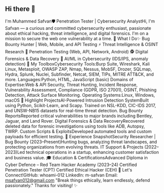 ## Hi there 👋

I'm Muhammed Safvan🛡️ Penetration Tester | Cybersecurity AnalystHi, I'm Safvan — a curious and committed cybersecurity enthusiast, passionate about ethical hacking, threat intelligence, and digital forensics. I'm on a mission to secure the web one vulnerability at a time.
🚀 What I Do✨ Bug Bounty Hunter | Web, Mobile, and API Testing
⚡ Threat Intelligence & OSINT Research
🔐 Penetration Testing (Web, API, Network, Android)
🕵️ Digital Forensics & Data Recovery
🤖 AI/ML in Cybersecurity (IDS/IPS, anomaly detection)
🧰 My ToolboxCybersecurity Tools:Burp Suite, Wireshark, Kali Linux, Metasploit, OWASP ZAP, Nmap, Nessus, MobSF, Drozer, SQLmap, Hydra, Splunk, Nuclei, Subfinder, Netcat, SIEM, TIPs, MITRE ATT&CK, and more.
Languages:Python, HTML, JavaScript (basic)
Domains of Expertise:Web & API Security, Threat Hunting, Incident Response, Vulnerability Assessment, Compliance (GDPR, ISO 27001), OSINT, Phishing Detection, Attack Surface Monitoring.
Operating Systems:Linux, Windows, macOS
🧪 Highlight ProjectsAI-Powered Intrusion Detection SystemBuilt using Python, Scikit-Learn, and Scapy. Trained on NSL-KDD, CIC-IDS 2017, and UNSW-NB15 datasets for real-time threat detection.
Bug Bounty ReportsReported critical vulnerabilities to major brands including Bentley, Jaguar, and Land Rover.
Digital Forensics & Data RecoveryRecovered deleted data for forensic investigations using tools like ADB, Autopsy, TWRP.
Custom Scripts & ExploitsDeveloped automated tools and custom payloads for efficient testing.
📅 Experience SnapshotSecurity Researcher | Bug Bounty (2023–Present)Hunting bugs, analyzing threat landscapes, and protecting organizations from evolving threats.
IT Support & Projects (2022–2023)Led technical operations in a startup, enhancing customer satisfaction and business value.
🎓 Education & CertificationsAdvanced Diploma in Cyber Defence – Red Team Hacker Academy (2023–24)
Certified Penetration Tester (CPT)
Certified Ethical Hacker (CEH)
📢 Let's Connect!GitHub: whoami-012
LinkedIn: m-safvan
Email: msafvan012@gmail.com
"Break things ethically, learn endlessly, defend passionately."
Thanks for visiting! ✨


